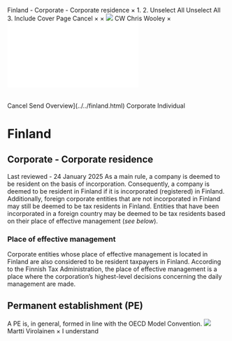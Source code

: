 Finland - Corporate - Corporate residence
×
1.
2.
Unselect All
Unselect All
3.
Include Cover Page
Cancel
×
×
![](../../-/media/world-wide-tax-summaries/attachments/global---chris-wooley.ashx%3Frev=ac5e5f3223b34096b1afc2a6009c7320&revision=ac5e5f32-23b3-4096-b1af-c2a6009c7320&hash=859B7ADC84DC2CBEC9760E9E6EE7DE6D0A8BFCDF)
CW
Chris Wooley
×
![](corporate-residence.html)
######
Cancel
Send
Overview](../../finland.html)
Corporate
Individual
# Finland
## Corporate - Corporate residence
Last reviewed - 24 January 2025
As a main rule, a company is deemed to be resident on the basis of incorporation. Consequently, a company is deemed to be resident in Finland if it is incorporated (registered) in Finland.
Additionally, foreign corporate entities that are not incorporated in Finland may still be deemed to be tax residents in Finland. Entities that have been incorporated in a foreign country may be deemed to be tax residents based on their place of effective management (*see below*).
### Place of effective management
Corporate entities whose place of effective management is located in Finland are also considered to be resident taxpayers in Finland. According to the Finnish Tax Administration, the place of effective management is a place where the corporation’s highest-level decisions concerning the daily management are made.
## Permanent establishment (PE)
A PE is, in general, formed in line with the OECD Model Convention.
![](../../-/media/world-wide-tax-summaries/attachments/finland---martti-virolainen.ashx%3Frev=dbce1a2158a5437bb2ce488a55bcea65&revision=dbce1a21-58a5-437b-b2ce-488a55bcea65&hash=E9183B3AADB3641FAC05211716B55597818C0748)
Martti Virolainen
×
I understand